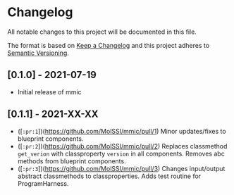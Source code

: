 # Changelog
All notable changes to this project will be documented in this file.

The format is based on [Keep a Changelog](https://keepachangelog.com/en/1.0.0/) and this project adheres to [Semantic Versioning](https://semver.org/spec/v2.0.0.html).

## [0.1.0] - 2021-07-19

- Initial release of mmic

## [0.1.1] - 2021-XX-XX
- ([`:pr:1`])(https://github.com/MolSSI/mmic/pull/1) Minor updates/fixes to blueprint components.
- ([`:pr:2`])(https://github.com/MolSSI/mmic/pull/2) Replaces classmethod `get_verion` with classproperty `version` in all components. Removes abc methods from blueprint components.
- ([`:pr:3`])(https://github.com/MolSSI/mmic/pull/3) Changes input/output abstract classmethods to classproperties. Adds test routine for ProgramHarness.
